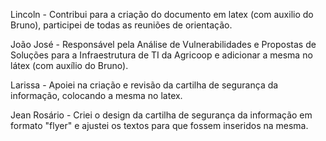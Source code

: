 Lincoln - Contribui para a criação do documento em latex (com auxilio do Bruno), participei de todas as reuniões de orientação. 

João José - Responsável pela Análise de Vulnerabilidades e Propostas de Soluções para a Infraestrutura de TI da Agricoop e adicionar a mesma no látex (com auxílio do Bruno). 

Larissa - Apoiei na criação e revisão da cartilha de segurança da informação, colocando a mesma no latex.

Jean Rosário - Criei o design da cartilha de segurança da informação em formato "flyer" e ajustei os textos para que fossem inseridos na mesma.
